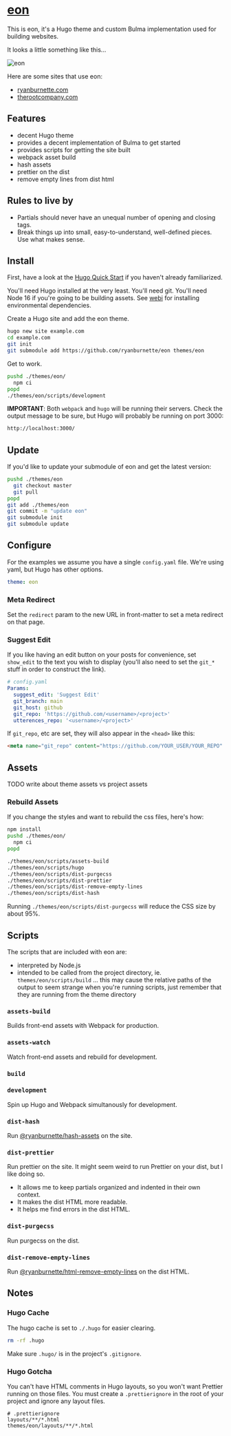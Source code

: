 # [eon](https://github.com/ryanburnette/eon)

This is eon, it's a Hugo theme and custom Bulma implementation used for building
websites.

It looks a little something like this...

![eon](https://user-images.githubusercontent.com/2252601/128049346-f187bb73-8d05-47e5-8ef6-283d8517190a.png)

Here are some sites that use eon:

- [ryanburnette.com](https://ryanburnette.com)
- [therootcompany.com](https://therootcompany.com)

## Features

- decent Hugo theme
- provides a decent implementation of Bulma to get started
- provides scripts for getting the site built
- webpack asset build
- hash assets
- prettier on the dist
- remove empty lines from dist html

## Rules to live by

- Partials should never have an unequal number of opening and closing tags.
- Break things up into small, easy-to-understand, well-defined pieces. Use what
  makes sense.

## Install

First, have a look at the
[Hugo Quick Start](https://gohugo.io/getting-started/quick-start/) if you
haven't already familiarized.

You'll need Hugo installed at the very least. You'll need git. You'll need Node
16 if you're going to be building assets. See [webi](https://webinstall.dev) for
installing environmental dependencies.

Create a Hugo site and add the eon theme.

```bash
hugo new site example.com
cd example.com
git init
git submodule add https://github.com/ryanburnette/eon themes/eon
```

Get to work.

```bash
pushd ./themes/eon/
  npm ci
popd
./themes/eon/scripts/development
```

**IMPORTANT**: Both `webpack` and `hugo` will be running their servers. Check
the output message to be sure, but Hugo will probably be running on port 3000:

```txt
http://localhost:3000/
```

## Update

If you'd like to update your submodule of eon and get the latest version:

```bash
pushd ./themes/eon
  git checkout master
  git pull
popd
git add ./themes/eon
git commit -m "update eon"
git submodule init
git submodule update
```

## Configure

For the examples we assume you have a single `config.yaml` file. We're using
yaml, but Hugo has other options.

```yaml
theme: eon
```

### Meta Redirect

Set the `redirect` param to the new URL in front-matter to set a meta redirect
on that page.

### Suggest Edit

If you like having an edit button on your posts for convenience, set `show_edit`
to the text you wish to display (you'll also need to set the `git_*` stuff in
order to construct the link).

```yaml
# config.yaml
Params:
  suggest_edit: 'Suggest Edit'
  git_branch: main
  git_host: github
  git_repo: 'https://github.com/<username>/<project>'
  utterences_repo: '<username>/<project>'
```

If `git_repo`, etc are set, they will also appear in the `<head>` like this:

```html
<meta name="git_repo" content="https://github.com/YOUR_USER/YOUR_REPO" />
```

## Assets

TODO write about theme assets vs project assets

### Rebuild Assets

If you change the styles and want to rebuild the css files, here's how:

```bash
npm install
pushd ./themes/eon/
  npm ci
popd

./themes/eon/scripts/assets-build
./themes/eon/scripts/hugo
./themes/eon/scripts/dist-purgecss
./themes/eon/scripts/dist-prettier
./themes/eon/scripts/dist-remove-empty-lines
./themes/eon/scripts/dist-hash
```

Running `./themes/eon/scripts/dist-purgecss` will reduce the CSS size by about
95%.

## Scripts

The scripts that are included with eon are:

- interpreted by Node.js
- intended to be called from the project directory, ie.
  `themes/eon/scripts/build` ... this may cause the relative paths of the output
  to seem strange when you're running scripts, just remember that they are
  running from the theme directory

### `assets-build`

Builds front-end assets with Webpack for production.

### `assets-watch`

Watch front-end assets and rebuild for development.

### `build`

### `development`

Spin up Hugo and Webpack simultanously for development.

### `dist-hash`

Run [@ryanburnette/hash-assets](https://github.com/ryanburnette/hash-assets) on
the site.

### `dist-prettier`

Run prettier on the site. It might seem weird to run Prettier on your dist, but
I like doing so.

- It allows me to keep partials organized and indented in their own context.
- It makes the dist HTML more readable.
- It helps me find errors in the dist HTML.

### `dist-purgecss`

Run purgecss on the dist.

### `dist-remove-empty-lines`

Run
[@ryanburnette/html-remove-empty-lines](https://github.com/ryanburnette/html-remove-empty-lines)
on the dist HTML.

## Notes

### Hugo Cache

The hugo cache is set to `./.hugo` for easier clearing.

```bash
rm -rf .hugo
```

Make sure `.hugo/` is in the project's `.gitignore`.

### Hugo Gotcha

You can't have HTML comments in Hugo layouts, so you won't want Prettier running
on those files. You must create a `.prettierignore` in the root of your project
and ignore any layout files.

```
# .prettierignore
layouts/**/*.html
themes/eon/layouts/**/*.html
```
